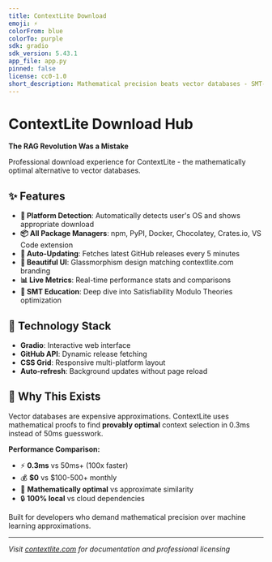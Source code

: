 ```yaml
---
title: ContextLite Download
emoji: ⚡
colorFrom: blue
colorTo: purple
sdk: gradio
sdk_version: 5.43.1
app_file: app.py
pinned: false
license: cc0-1.0
short_description: Mathematical precision beats vector databases - SMT-optimized context retrieval in 0.3ms
---
```


# ContextLite Download Hub

**The RAG Revolution Was a Mistake**

Professional download experience for ContextLite - the mathematically optimal alternative to vector databases. 

## ✨ Features

- **🎯 Platform Detection**: Automatically detects user's OS and shows appropriate download
- **📦 All Package Managers**: npm, PyPI, Docker, Chocolatey, Crates.io, VS Code extension
- **🔄 Auto-Updating**: Fetches latest GitHub releases every 5 minutes
- **🎨 Beautiful UI**: Glassmorphism design matching contextlite.com branding
- **📊 Live Metrics**: Real-time performance stats and comparisons
- **🧠 SMT Education**: Deep dive into Satisfiability Modulo Theories optimization

## 🚀 Technology Stack

- **Gradio**: Interactive web interface
- **GitHub API**: Dynamic release fetching
- **CSS Grid**: Responsive multi-platform layout
- **Auto-refresh**: Background updates without page reload

## 🎯 Why This Exists

Vector databases are expensive approximations. ContextLite uses mathematical proofs to find **provably optimal** context selection in 0.3ms instead of 50ms guesswork.

**Performance Comparison:**
- ⚡ **0.3ms** vs 50ms+ (100x faster)
- 💰 **$0** vs $100-500+ monthly 
- 🎯 **Mathematically optimal** vs approximate similarity
- 🔒 **100% local** vs cloud dependencies

Built for developers who demand mathematical precision over machine learning approximations.

---

*Visit [contextlite.com](https://contextlite.com) for documentation and professional licensing*
